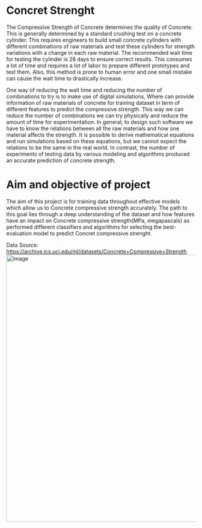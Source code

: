 # Concret Strenght

The Compressive Strength of Concrete determines the quality of Concrete. This is generally determined by a standard crushing test on a concrete cylinder. This requires engineers to build small concrete cylinders with different combinations of raw materials and test these cylinders for strength variations with a change in each raw material. The recommended wait time for testing the cylinder is 28 days to ensure correct results. This consumes a lot of time and requires a lot of labor to prepare different prototypes and test them. Also, this method is prone to human error and one small mistake can cause the wait time to drastically increase.

One way of reducing the wait time and reducing the number of combinations to try is to make use of digital simulations, Where can provide information of raw materials of concrete for training dataset in term of different features to predict the compressive strength. This way we can reduce the number of combinations we can try physically and reduce the amount of time for experimentation. In general, to design such software we have to know the relations between all the raw materials and how one material affects the strength. It is possible to derive mathematical equations and run simulations based on these equations, but we cannot expect the relations to be the same in the real world. In contrast, the number of experiments of testing data by various modeling and algorithms produced an accurate prediction of concrete strength. 

# Aim and objective of project 

The aim of this project is for training data throughout effective models which allow us to Concrete compressive strength accurately. The path to this goal lies through a deep understanding of the dataset and how features have an impact on Concrete compressive strength(MPa, megapascals) as performed different classifiers and algorithms for selecting the best-evaluation model to predict Concret compressive strenght.



Data Source: https://archive.ics.uci.edu/ml/datasets/Concrete+Compressive+Strength
<img width="710" alt="image" src="https://user-images.githubusercontent.com/67805059/123767595-448fbd00-d8d0-11eb-8d8a-74e8350e3dfa.png">
